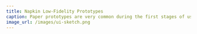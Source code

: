 ```yaml
---
title: Napkin Low-Fidelity Prototypes
caption: Paper prototypes are very common during the first stages of user interface design, which is benefited by exploring a broad set of alternative design concepts before committing and optimizing a particular one.
image_url: /images/ui-sketch.png
---
```


